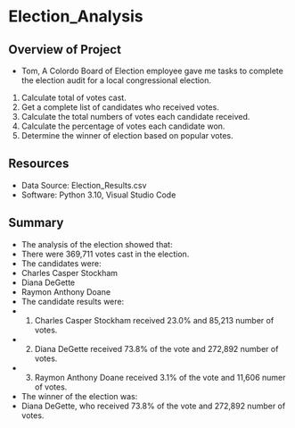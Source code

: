 # Election_Analysis
## Overview of Project
- Tom, A Colordo Board of Election employee gave me tasks to complete the election audit for a local congressional election.
1. Calculate total of votes cast.
2. Get a complete list of candidates who received votes.
3. Calculate the total numbers of votes each candidate received.
4. Calculate the percentage of votes each candidate won.
5. Determine the winner of election based on popular votes.

## Resources
- Data Source: Election_Results.csv
- Software: Python 3.10, Visual Studio Code

## Summary
- The analysis of the election showed that:
-   There were 369,711 votes cast in the election.
- The candidates were:
-   Charles Casper Stockham
-   Diana DeGette
-   Raymon Anthony Doane
- The candidate results were:
-   1. Charles Casper Stockham received 23.0% and 85,213 number of votes.
-   2. Diana DeGette received 73.8% of the vote and 272,892 number of votes.
-   3. Raymon Anthony Doane received 3.1% of the vote and 11,606 numer of votes.
- The winner of the election was:
-   Diana DeGette, who received 73.8% of the vote and 272,892 number of votes.
